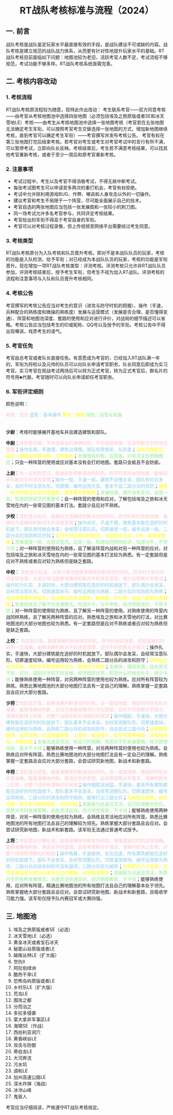 # <center>RT战队考核标准与流程（2024）<center>

## 一. 前言
   战队考核是战队鉴定玩家水平最直接有效的手段，是战队建设不可或缺的内容。战队考核是建立规范的战队战力体系，从而更有针对性地提升玩家水平的基础。RT战队考核目前面临如下问题：地图池较为老旧，活跃考官人数不足，考试流程不够规范，考试功能不够多样。RT战队考核系统亟需完善。

## 二. 考核内容改动

### 1. 考核流程
   RT战队考核原流程较为随意，现特此作出改动：
   考生联系考官——双方同意考核——由考官从考核地图池中选择四张地图（必须包括埃及之旅原版或者SE和冰天雪地LE）考核——由考生从考核地图池中选择一张地图考核（考官若在五张地图无法确定考生军衔，可以按照考官考生交替选择一张地图的方式，增加新地图继续考核，直到考官可以确定考生军衔）——考官撰写并发布考核公告。
   考官有权在第三张地图打完后结束考核。若考官对考生或考生对考官考试中的言行有所不满，可以暂停考试，立即向队长反映。考核结束后，考生若不满意考核结果，可以找其他考官重新考核，或者于至少一周后和原考官重新考核。
### 2. 注意事项

<ul>
<li>考试过程中，考生以及考官不得消极考试，不得无故中断考试。</li>
<li>每张考试图考生可以申请至多两次的重打机会，考官有权拒绝。</li>
<li>考试中允许除利用游戏BUG、作弊、嘲讽和人身攻击以外的一切操作。</li>
<li>建议考官和考生不局限于一个阵营，尽可能全面展示自己的技术。</li>
<li>考官自选的两张地图应当包括一张发展图和一张较小的刺刀图。</li>
<li>同一场考试允许多名考官参与，共同评定考核结果。</li>
<li>考官给出的军衔不得高于考官自身的军衔。</li>
<li>考官可以对考核过程录像，但上传视频至网络平台需要经过考生同意。</li>
</ul>

### 3. 考核类型
   RT战队考核原分为入队考核和队员晋升考核，即对不是本战队队员的玩家，考核的功能是入队检测，给予军衔；对已经成为本战队队员的玩家，考核的功能是军衔晋升。现在增加一项RT战队考核类型：评测考核。评测考核只允许非RT战队队员参加，评测考核结束后，授予考生军衔，但考生不视为加入RT战队。评测考核的流程和注意事项与入队和队员晋升考核相同。
### 4. 考核公告
   考官撰写的考核公告应当对考生的意识（进攻与防守时机的把握）、操作（手速，兵种配合的熟练度和微操的熟练度）发展与运营模式（发展是否合理，是否懂得变通）、阵营和地图池深度、套路的使用和应对进行评价，对战局的细节描述可以省略。考核公告应当包括考生的ID或昵称、QQ号以及授予的军衔。考核公告中不得出现嘲讽，戏弄考生的语气。
### 5. 考官任免
   考官由总考官或者队长直接任免。有意愿成为考官的，已经加入RT战队满一年的，军衔为将校以及元帅的队员可以向队长申请考官职务，队长同意后即成为实习考官。实习考官在观战考试两场后可以转为正式考官，转为正式考官后，群名片的符号用♣代替。考官随时可以向队长申请卸任考官职务。
### 6. 军衔评定细则

颜色说明：

<font color="pink">粉色：意识</font>
<font color="skyblue">蓝色：基本操作</font>
<font color="yellow">黄色：微操</font>
<font color="lightgreen">绿色：运营与发展</font>
<font color="white">白色：阵营，地图池，套路和其他</font>

**少尉**：考核时能够展开基地车并且建造建筑和部队。

**中尉**：<font color="pink">攻防意识弱，不知道进攻的准确时机。不知道捏地堡，无法判断对手的进攻意图</font>；<font color="skyblue">操作生疏，手速慢，建筑出得慢。部队经常发呆，队形差</font>；<font color="yellow">没有兵种配合，喜欢一股脑出同种兵种，没有微操</font>；<font color="lightgreen">发展慢且刻板，运营差，对经济没有明确概念</font>；只会一种阵营的使用或应对基本没有会打的地图。套路只会偷且不会防偷。

**上尉**：<font color="pink">有一定攻防意识，能够初步判断进攻的时机。防守时有时会捏地堡，能够初步判断对手的进攻意图</font>；<font color="skyblue">操作一般，手速一般，建筑不会慢太多。部队有时会发呆，会时不时注意队形。切屏慢，编号运用欠佳，基本不会二路分兵的攻防</font>；<font color="yellow">懂得一些兵种配合比如坦克配狗，基本看不到微操</font>；<font color="lightgreen">发展较慢，偶尔会有变式。运营一般，知道把控经济的重要性</font>；会一种阵营的使用和应对，了解包括埃及之旅和冰天雪地在内的一些常见图的基本打法。套路少且应对不熟练。

**少校**：<font color="pink">攻防意识尚可，能够较为准确地判断进攻的时机。防守时有时会捏地堡，能够较为准确地判断对手的进攻意图</font>；<font color="skyblue">操作尚可，手速不慢，建筑基本能在造好的时机放下。部队有时候会发呆，会经常注意队形。切屏速度一般，编号运用一般，二路分兵的攻防稍显迟钝</font>；<font color="yellow">会时不时运用兵种配合，会运用点坦克，s狗，躲弹等微操</font>；<font color="lightgreen">发展速度一般，会尝试变式。运营一般，知道如何把控经济，知道分牛，不常卡钱</font>；对一种阵营的使用较为熟练，且了解该阵营内战和对另一种阵营的应对，对包括埃及之旅和冰天雪地在内的一些常见图的基本打法较为熟悉。有一定套路但是应对不熟练或者应对较为熟练但是缺乏套路。

**中校**： <font color="pink">攻防意识较高，大部分情况能够准确地判断进攻的时机。防守时大部分时间会捏地堡，大部分情况能够准确地判断对手的进攻意图。偶尔会观察对手情况</font>；<font color="skyblue">操作较为扎实，手速较快，大部分建筑能在造好的时机就放下。部队偶尔会发呆，会经常注意队形。切屏速度尚可，编号运用较为熟练，二路分兵的攻防较为熟练</font>；<font color="yellow">会经常使用兵种配合，会运用动员兵点辐射，躲地堡，勾引狗，拉扯小股部队等微操</font>；<font color="lightgreen">发展较快且了解不同发展模式。知道补牛，分牛熟练，经济把控良好，不常卡钱</font>；对一种阵营的使用较为熟练，且了解另一种阵营的使用。对熟练使用的阵营内战同样熟练，且了解另两种阵营的应对。熟悉埃及之旅和冰天雪地的打法，对比赛地图池的大部分地图也较为熟悉。有一定套路但是应对不熟练或者应对较为熟练但是缺乏套路。

**上校**： <font color="pink">攻防意识高，能够准确判断进攻的时机。防守时会捏地堡，但是摆放的时机不一定准确。能够准确判断对手的进攻意图，会时不时观察对手情况</font>；操作扎实，手速快，大部分建筑能在造好的时机就放下。部队偶尔会发呆，会经常注意队形。切屏速度较快，编号运用较为熟练，会熟练二路分兵的进攻和防守</font>；<font color="yellow">兵种配合较为娴熟，熟悉多兵种混编的应对，微操较为熟练</font>；<font color="lightgreen">发展快，懂得变通，且会尝试干扰，应对，遏制对手的不同发展。经济把控优秀，知道什么时候该补牛，很少卡钱</font>；能够熟练使用一种阵营，对另两种阵营的使用也较为熟练。应对所有阵营较为熟练。熟悉比赛地图池的大部分地图打法且有一定自己的理解。熟练掌握一定套路且会应对大部分套路。

**少将**：<font color="pink">攻防意识高，能够准确判断进攻的时机。会一直捏地堡，摆放的时机也较为准确，能够准确地判断，且较为准确地猜测对手的意图。会时不时观察对手情况，准确判断场上形势，对整个战局有较为清晰的的规划</font>；<font color="skyblue">操作细腻，手速快，大部分建筑能在造好的时机就放下。部队基本不会发呆，会经常调整队形。切屏速度快，编号运用较为熟练。会熟练二路分兵的进攻和防守，且会尝试三路分兵</font>；<font color="yellow">兵种配合娴熟，操作流畅。会运用骗地堡，上盖特，磁电救牛，偷车甩尾等微操，且微操熟练，点射凶猛</font>；<font color="lightgreen">发展迅速且灵活，有自己的理解。熟悉对手的发展策略，经济把控纯熟，基本不卡钱</font>；能够熟练使用一种阵营，对另两种阵营的使用也较为熟练。会熟练应对所有阵营。熟悉比赛地图池的大部分地图打法且有一定自己的理解。熟练掌握一定套路且会应对大部分套路，会尝试研究新地图，新战术和新套路。

**中将**：<font color="pink">攻防意识很高，能够准确地判断进攻的时机。会一直捏地堡，摆放的时机也非常准确。能够准确地判断，猜测对手的意图，会经常观察对手情况，准确判断场上形势，对整个战局有清晰的的规划</font>；<font color="skyblue">操作细腻且凶猛，手速快，基本所有建筑都能在造好的时机就放下。部队基本不会发呆，会经常调整队形。切屏速度快，编号运用熟练。二路分兵的进攻和防守娴熟，能够打出三路分兵</font>；<font color="yellow">兵种配合娴熟，操作流畅，绝大部分微操熟练，点射凶猛</font>；<font color="lightgreen">发展极为迅速且灵活，自己的理解也到位。熟悉对手的发展策略，且能灵活应对。经济把控极致，不卡钱</font>；能够熟练使用两种阵营，对另一种阵营的使用也较为熟练。会熟练且灵活地应对所有阵营。熟悉比赛地图池的所有地图打法且自己的理解较为领先。熟练掌握大部分套路且会应对。会尝试研究新地图，新战术和新套路。该军衔无法通过普通考试授予。

**上将**：<font color="pink">攻防意识已臻化境，能够准确地判断攻防时机。地堡摆放的时机非常准确。能够准确地判断，猜测对手的意图，会经常观察对手情况，准确判断场上形势，对整个战局有清晰的的规划</font>；<font color="skyblue">操作残暴，手速极快，反应迅速，所有建筑都能在造好的时机就放下。部队不会发呆，会经常调整队形。切屏速度极快，编号运用极为熟练。二路分兵的进攻和防守没有漏洞，三路分兵较为娴熟</font>；<font color="yellow">兵种配合几乎完美，经常会展现出大部分玩家没见过的微操，点射精准致命</font>；<font color="lightgreen">发展极为迅速且灵活，熟悉对手的各种发展模式，且能灵活快速应对。经济把控极致，不卡钱</font>；能够熟练使用，应对所有阵营。精通比赛地图池的所有地图打法且自己的理解基本处于领先。熟练掌握绝大部分套路且会应对。会尝试研究新地图，新战术和新套路，且吸收学习能力强。该军衔仅授予队内赛冠军或大赛四强。

## 三. 地图池

1. 埃及之旅原版或者SE（必选）
2. 冰天雪地LE（必选）
3. 黄金冰天或者宝石冰天
4. 秘密山谷原版或者LE
5. 越南丛林LE（扩大版）
6. 世仇Ⅱ
7. 阿拉伯绿洲
8. 酷热干旱LE
9. 恐怖岛屿原版或者LE
10. 乡村乐LE（扩大版）
11. 荒岛LE
12. 围攻之都
13. 分而治之
14. 多拉多侵袭
15. 蒙大拿非军事区LE
16. 海啸SE（作战）
17. 西伯利亚洞穴
18. 黄昏峡谷LE
19. 攻击与防御
20. 蒂伯龙LE
21. 大河奔流
22. 污水坑
23. 调和LE
24. 加州高速公路LE
25. 深水炸弹（海战）
26. 冰冷山峰
27. 鬼驱人

考官应当仔细阅读，严格遵守RT战队考核规定。
